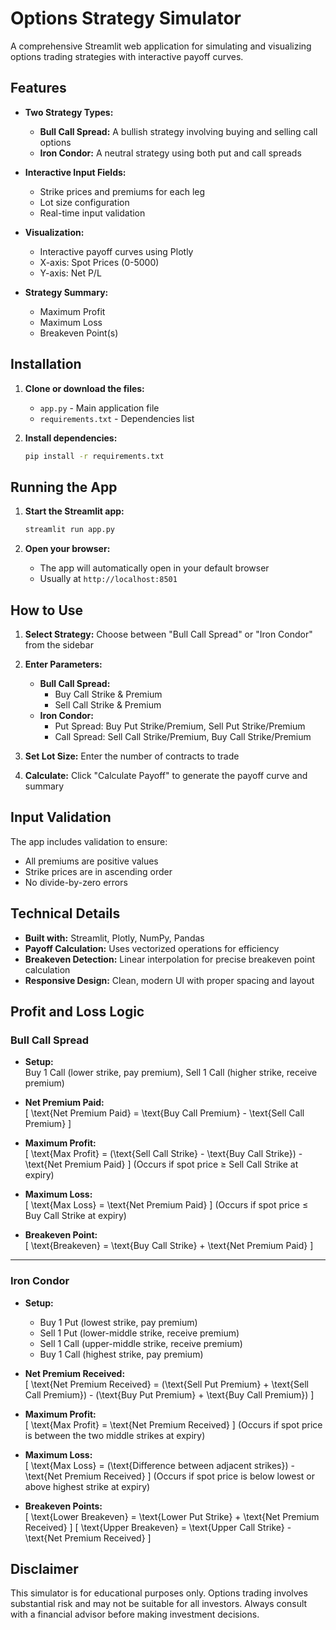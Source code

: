 # Options Strategy Simulator

A comprehensive Streamlit web application for simulating and visualizing options trading strategies with interactive payoff curves.

## Features

- **Two Strategy Types:**
  - **Bull Call Spread:** A bullish strategy involving buying and selling call options
  - **Iron Condor:** A neutral strategy using both put and call spreads

- **Interactive Input Fields:**
  - Strike prices and premiums for each leg
  - Lot size configuration
  - Real-time input validation

- **Visualization:**
  - Interactive payoff curves using Plotly
  - X-axis: Spot Prices (0-5000)
  - Y-axis: Net P/L

- **Strategy Summary:**
  - Maximum Profit
  - Maximum Loss
  - Breakeven Point(s)

## Installation

1. **Clone or download the files:**
   - `app.py` - Main application file
   - `requirements.txt` - Dependencies list

2. **Install dependencies:**
   ```bash
   pip install -r requirements.txt
   ```

## Running the App

1. **Start the Streamlit app:**
   ```bash
   streamlit run app.py
   ```

2. **Open your browser:**
   - The app will automatically open in your default browser
   - Usually at `http://localhost:8501`

## How to Use

1. **Select Strategy:** Choose between "Bull Call Spread" or "Iron Condor" from the sidebar

2. **Enter Parameters:**
   - **Bull Call Spread:**
     - Buy Call Strike & Premium
     - Sell Call Strike & Premium
   - **Iron Condor:**
     - Put Spread: Buy Put Strike/Premium, Sell Put Strike/Premium
     - Call Spread: Sell Call Strike/Premium, Buy Call Strike/Premium

3. **Set Lot Size:** Enter the number of contracts to trade

4. **Calculate:** Click "Calculate Payoff" to generate the payoff curve and summary

## Input Validation

The app includes validation to ensure:
- All premiums are positive values
- Strike prices are in ascending order
- No divide-by-zero errors

## Technical Details

- **Built with:** Streamlit, Plotly, NumPy, Pandas
- **Payoff Calculation:** Uses vectorized operations for efficiency
- **Breakeven Detection:** Linear interpolation for precise breakeven point calculation
- **Responsive Design:** Clean, modern UI with proper spacing and layout

## Profit and Loss Logic

### Bull Call Spread

- **Setup:**  
  Buy 1 Call (lower strike, pay premium), Sell 1 Call (higher strike, receive premium)

- **Net Premium Paid:**  
  \[
  \text{Net Premium Paid} = \text{Buy Call Premium} - \text{Sell Call Premium}
  \]

- **Maximum Profit:**  
  \[
  \text{Max Profit} = (\text{Sell Call Strike} - \text{Buy Call Strike}) - \text{Net Premium Paid}
  \]
  (Occurs if spot price ≥ Sell Call Strike at expiry)

- **Maximum Loss:**  
  \[
  \text{Max Loss} = \text{Net Premium Paid}
  \]
  (Occurs if spot price ≤ Buy Call Strike at expiry)

- **Breakeven Point:**  
  \[
  \text{Breakeven} = \text{Buy Call Strike} + \text{Net Premium Paid}
  \]

---

### Iron Condor

- **Setup:**  
  - Buy 1 Put (lowest strike, pay premium)  
  - Sell 1 Put (lower-middle strike, receive premium)  
  - Sell 1 Call (upper-middle strike, receive premium)  
  - Buy 1 Call (highest strike, pay premium)

- **Net Premium Received:**  
  \[
  \text{Net Premium Received} = (\text{Sell Put Premium} + \text{Sell Call Premium}) - (\text{Buy Put Premium} + \text{Buy Call Premium})
  \]

- **Maximum Profit:**  
  \[
  \text{Max Profit} = \text{Net Premium Received}
  \]
  (Occurs if spot price is between the two middle strikes at expiry)

- **Maximum Loss:**  
  \[
  \text{Max Loss} = (\text{Difference between adjacent strikes}) - \text{Net Premium Received}
  \]
  (Occurs if spot price is below lowest or above highest strike at expiry)

- **Breakeven Points:**  
  \[
  \text{Lower Breakeven} = \text{Lower Put Strike} + \text{Net Premium Received}
  \]
  \[
  \text{Upper Breakeven} = \text{Upper Call Strike} - \text{Net Premium Received}
  \]

## Disclaimer

This simulator is for educational purposes only. Options trading involves substantial risk and may not be suitable for all investors. Always consult with a financial advisor before making investment decisions.